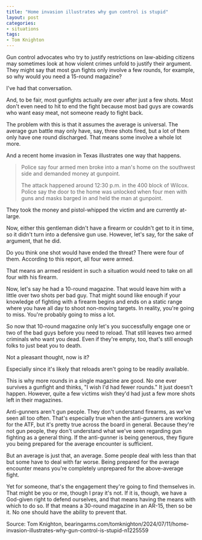 ```yaml
---
title: "Home invasion illustrates why gun control is stupid"
layout: post
categories:
- situations
tags:
- Tom Knighton
---
```


Gun control advocates who try to justify restrictions on law-abiding citizens may sometimes look at how violent crimes unfold to justify their argument. They might say that most gun fights only involve a few rounds, for example, so why would you need a 15-round magazine?

I've had that conversation.

And, to be fair, most gunfights actually are over after just a few shots. Most don't even need to hit to end the fight because most bad guys are cowards who want easy meat, not someone ready to fight back.

The problem with this is that it assumes the average is universal. The average gun battle may only have, say, three shots fired, but a lot of them only have one round discharged. That means some involve a whole lot more.

And a recent home invasion in Texas illustrates one way that happens.

> Police say four armed men broke into a man's home on the southwest side and demanded money at gunpoint.
>
> The attack happened around 12:30 p.m. in the 400 block of Wilcox. Police say the door to the home was unlocked when four men with guns and masks barged in and held the man at gunpoint.

They took the money and pistol-whipped the victim and are currently at-large.

Now, either this gentleman didn't have a firearm or couldn't get to it in time, so it didn't turn into a defensive gun use. However, let's say, for the sake of argument, that he did.

Do you think one shot would have ended the threat? There were four of them. According to this report, all four were armed.

That means an armed resident in such a situation would need to take on all four with his firearm.

Now, let's say he had a 10-round magazine. That would leave him with a little over two shots per bad guy. That might sound like enough if your knowledge of fighting with a firearm begins and ends on a static range where you have all day to shoot non-moving targets. In reality, you're going to miss. You're probably going to miss a lot.

So now that 10-round magazine only let's you successfully engage one or two of the bad guys before you need to reload. That still leaves two armed criminals who want you dead. Even if they're empty, too, that's still enough folks to just beat you to death.

Not a pleasant thought, now is it?

Especially since it's likely that reloads aren't going to be readily available.

This is why more rounds in a single magazine are good. No one ever survives a gunfight and thinks, "I wish I'd had fewer rounds." It just doesn't happen. However, quite a few victims wish they'd had just a few more shots left in their magazines.

Anti-gunners aren't gun people. They don't understand firearms, as we've seen all too often. That's especially true when the anti-gunners are working for the ATF, but it's pretty true across the board in general. Because they're not gun people, they don't understand what we've seen regarding gun fighting as a general thing. If the anti-gunner is being generous, they figure you being prepared for the average encounter is sufficient.

But an average is just that, an average. Some people deal with less than that but some have to deal with far worse. Being prepared for the average encounter means you're completely unprepared for the above-average fight.

Yet for someone, that's the engagement they're going to find themselves in. That might be you or me, though I pray it's not. If it is, though, we have a God-given right to defend ourselves, and that means having the means with which to do so. If that means a 30-round magazine in an AR-15, then so be it. No one should have the ability to prevent that.

Source: Tom Knighton, bearingarms.com/tomknighton/2024/07/11/home-invasion-illustrates-why-gun-control-is-stupid-n1225559
